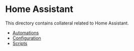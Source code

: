 # Home Assistant
This directory contains collateral related to Home Assistant.

* [Automations](./automations)
* [Configuration](./configuration)
* [Scripts](./scripts)